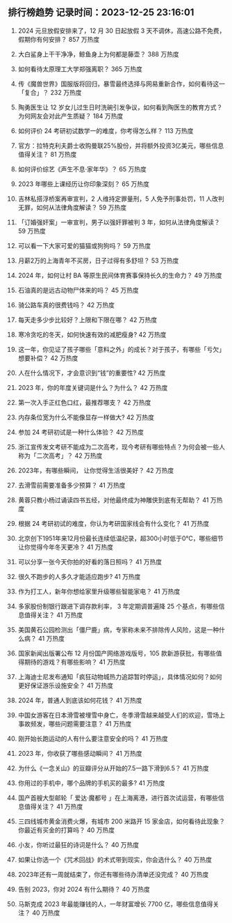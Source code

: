 
## 排行榜趋势 记录时间：2023-12-25 23:16:01
  
  1. 2024 元旦放假安排来了，12 月 30 日起放假 3 天不调休，高速公路不免费，假期你有何安排？ 857 万热度
    
  2. 大白鲨身上干干净净，鲸鱼身上为何都是藤壶？ 388 万热度
    
  3. 如何看待太原理工大学郑强离职？ 365 万热度
    
  4. 传《魔兽世界》国服版将回归，暴雪最终选择与网易重新合作，如何看待这一「复合」？ 232 万热度
    
  5. 陶勇医生让 12 岁女儿过生日时洗碗引发争议，如何看到陶医生的教育方式？为何网友会对此产生质疑？ 184 万热度
    
  6. 如何评价 24 考研初试数学一的难度，你考得怎么样？ 113 万热度
    
  7. 官方：拉特克利夫爵士收购曼联25%股份，并将额外投资3亿美元，哪些信息值得关注？ 81 万热度
    
  8. 如何评价综艺《声生不息·家年华》？ 65 万热度
    
  9. 2023 年哪些上课经历让你印象深刻？ 65 万热度
    
  10. 吉林私搭浮桥案再审宣判，2 人维持定罪量刑，5 人免予刑事处罚，11 人改判无罪，如何从法律角度解读？ 59 万热度
    
  11. 「订婚强奸案」一审宣判，男子以强奸罪被判 3 年，如何从法律角度解读？ 59 万热度
    
  12. 可以看一下大家可爱的猫猫或狗狗吗？ 59 万热度
    
  13. 月薪2万的上海青年不买房，日子过得有多舒坦？ 53 万热度
    
  14. 2024 年，如何让村 BA 等原生民间体育赛事保持长久的生命力？ 49 万热度
    
  15. 石油真的是远古动物尸体来的吗？ 45 万热度
    
  16. 骑公路车真的很费钱吗？ 42 万热度
    
  17. 每天走多少步比较好？上限和下限在哪？ 42 万热度
    
  18. 寒冷贪吃的冬天，如何快速有效的减肥瘦身? 42 万热度
    
  19. 这一年，你见证了孩子哪些「意料之外」的成长？对于孩子，有哪些「亏欠」想要补偿？ 42 万热度
    
  20. 人在什么情况下，才会意识到“钱”的重要性? 42 万热度
    
  21. 2023 年，你的年度关键词是什么？为什么？ 42 万热度
    
  22. 第一次入手正红色口红，最推荐哪支？ 42 万热度
    
  23. 内存条位宽为什么不能像显存一样做大? 42 万热度
    
  24. 参加 24 考研初试是一种什么体验？ 42 万热度
    
  25. 浙江宣传发文考研不能成为二次高考，现今考研有哪些特点？为何会被一些人称为「二次高考」？ 42 万热度
    
  26. 2023年，有哪些瞬间， 让你觉得生活很美好？ 42 万热度
    
  27. 去滑雪前需要准备多少预算？ 41 万热度
    
  28. 黄蓉只教小杨过诵读四书五经，对他最终成为神雕侠到底有无帮助？ 41 万热度
    
  29. 根据 24 考研初试的难度，你认为考研国家线会有什么变化？ 41 万热度
    
  30. 北京创下1951年来12月份最长连续低温纪录，超300小时低于0℃，哪些细节让你觉得今年冬天更冷？ 41 万热度
    
  31. 可以分享一张今天你拍的好看的落日照吗？ 41 万热度
    
  32. 很久不跑步的人多久才能适应跑步? 41 万热度
    
  33. 作为打工人，新年你想给家里升级哪些智能家电？ 41 万热度
    
  34. 多家股份制银行跟进下调存款利率， 3 年定期调普遍降 25 个基点，有哪些信息值得关注？ 41 万热度
    
  35. 美国黄石公园检测出「僵尸鹿」病，专家称未来不排除传人风险，这是一种什么病？ 41 万热度
    
  36. 国家新闻出版署公布 12 月份国产网络游戏版号，105 款新游获批，有哪些值得期待的游戏？有哪些影响？ 41 万热度
    
  37. 上海迪士尼发布通知「疯狂动物城热力追踪暂时停运」，具体情况如何？如何更好保证游乐设施安全？ 41 万热度
    
  38. 2024 年，普通人到底该如何花钱？ 41 万热度
    
  39. 中国女游客在日本滑雪被埋雪中身亡，冬季滑雪越来越受人们的欢迎，雪场上事故频发，哪些问题需要注意？ 41 万热度
    
  40. 刚开始长跑运动的人有什么要注意安全的吗？ 41 万热度
    
  41. 2023 年，你收获了哪些感动瞬间？ 41 万热度
    
  42. 为什么《一念关山》的豆瓣评分从开始的7.5一路下滑到6.5？ 41 万热度
    
  43. 你用过的手机中，哪个品牌的手机买的最多? 41 万热度
    
  44. 国产首艘大型邮轮「 爱达·魔都号 」在上海离港，进行首次试运营，有哪些信息值得关注？ 41 万热度
    
  45. 三四线城市黄金消费火爆，有城市 200 米路开 15 家金店，如何看待此现象？你最近有买金的打算吗？ 40 万热度
    
  46. 小友，你听过最狂的诗词是什么？ 40 万热度
    
  47. 如果让你选一个《咒术回战》的术式带到现实，你会选什么？ 40 万热度
    
  48. 2023年还有一周就结束了，你还有哪些待办清单还没完成？ 40 万热度
    
  49. 告别 2023，你对 2024 有什么期待？ 40 万热度
    
  50. 马斯克成 2023 年最能赚钱的人，一年财富增长 7700  亿，哪些信息值得关注？ 40 万热度
    